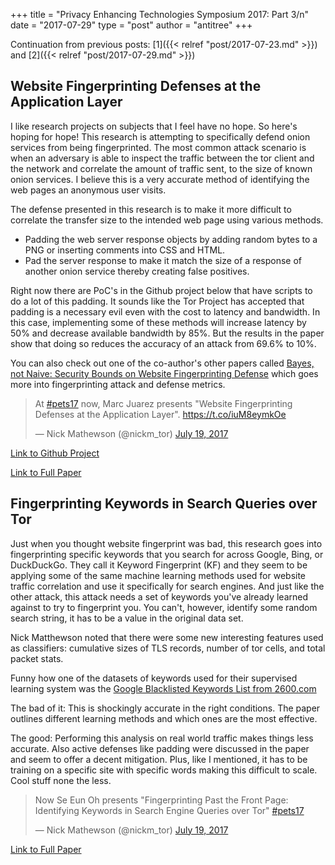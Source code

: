 +++
title = "Privacy Enhancing Technologies Symposium 2017: Part 3/n"
date = "2017-07-29"
type = "post"
author = "antitree"
+++

Continuation from previous posts: [1]({{< relref "post/2017-07-23.md" >}}) and [2]({{< relref "post/2017-07-29.md" >}})

## Website Fingerprinting Defenses at the Application Layer

I like research projects on subjects that I feel have no hope. So here's hoping for hope! 
This research is attempting to specifically defend onion services
from being fingerprinted. The most common attack scenario is when
an adversary is able to inspect the traffic between the tor client
and the network and correlate the amount of traffic sent, to the size
of known onion services. I believe this is a very accurate method
of identifying the web pages an anonymous user visits. 

The defense presented
in this research is to make it more difficult to correlate the transfer
size to the intended web page using various methods.

* Padding the web server
response objects by adding random bytes to a PNG or inserting
comments into CSS and HTML. 
* Pad the server response to make it match the size of a response of another 
onion service thereby creating false positives.

Right now there are PoC's in the Github project below that have scripts to 
do a lot of this padding. It sounds like the Tor Project has accepted
that padding is a necessary evil even with the cost to latency and bandwidth.
In this case, implementing some of these methods will increase latency by
50% and decrease available bandwidth by 85%. But the results in the paper show that doing so reduces
the accuracy of an attack from 69.6% to 10%. 

You can also check out one of the co-author's other papers called 
[Bayes, not Naive: Security Bounds on Website Fingerprinting Defense](https://petsymposium.org/2017/papers/issue4/paper50-2017-4-source.pdf) 
which goes more into fingerprinting attack and defense metrics. 


<blockquote class="twitter-tweet" data-partner="tweetdeck"><p lang="en" dir="ltr">At <a href="https://twitter.com/hashtag/pets17?src=hash">#pets17</a> now, Marc Juarez presents &quot;Website Fingerprinting Defenses at the Application Layer&quot;.  <a href="https://t.co/iuM8eymkOe">https://t.co/iuM8eymkOe</a></p>&mdash; Nick Mathewson (@nickm_tor) <a href="https://twitter.com/nickm_tor/status/887688856606257152">July 19, 2017</a></blockquote>
<script async src="//platform.twitter.com/widgets.js" charset="utf-8"></script>

[Link to Github Project](https://github.com/camelids)

[Link to Full Paper](https://petsymposium.org/2017/papers/issue2/paper54-2017-2-source.pdf)


## Fingerprinting Keywords in Search Queries over Tor

Just when you thought website fingerprint was bad, this research goes into
fingerprinting specific keywords that you search for across Google, Bing, 
or DuckDuckGo. They call it Keyword Fingerprint (KF) and they seem to be
applying some of the same machine learning methods used for website traffic
correlation and use it specifically for search engines. And just like the
other attack, this attack needs a
set of keywords you've already learned against to try to fingerprint you.
You can't, however, identify some random
search string, it has to be a value in the original data set. 

Nick Matthewson noted that there were some new interesting features
used as classifiers: cumulative sizes of TLS records, number of
tor cells, and total packet stats. 

Funny how one of the datasets of keywords used for their supervised
learning system was the [Google Blacklisted Keywords List from 2600.com](https://www.2600.com/googleblacklist/)

The bad of it: This is shockingly accurate in the right conditions. 
The paper outlines different
learning methods and which ones are the most effective. 

The good: Performing this analysis on real world traffic makes things
less accurate. Also active defenses like padding were discussed in
the paper and seem to offer a decent mitigation. Plus, like I mentioned,
it has to be training on a specific site with specific words making
this difficult to scale. Cool stuff none the less. 

<blockquote class="twitter-tweet" data-partner="tweetdeck"><p lang="en" dir="ltr">Now Se Eun Oh presents &quot;Fingerprinting Past the Front Page: Identifying Keywords in Search Engine Queries over Tor&quot; <a href="https://twitter.com/hashtag/pets17?src=hash">#pets17</a></p>&mdash; Nick Mathewson (@nickm_tor) <a href="https://twitter.com/nickm_tor/status/887693495120646147">July 19, 2017</a></blockquote>
<script async src="//platform.twitter.com/widgets.js" charset="utf-8"></script>

[Link to Full Paper](https://petsymposium.org/2017/papers/issue4/paper59-2017-4-source.pdf)

